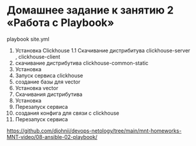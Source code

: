 # Домашнее задание к занятию 2 «Работа с Playbook»

playbook site.yml
1. Установка Clickhouse
  1.1 Скачивание  дистрибитува  clickhouse-server , clickhouse-client
  2. скачивание дистрибутива clickhouse-common-static
  3. Установка
  4. Запуск сервиса clickhouse
  5. создание базы для vector
2. Установка vector
  1.  Скачивания дистрибутива
  2.  Установка
  3.  Перезапуск сервиса
  4.  создания конфига для связи с clickhouse
  5.  Перезапуск сервиса

https://github.com/djohnii/devops-netology/tree/main/mnt-homeworks-MNT-video/08-ansible-02-playbook/
